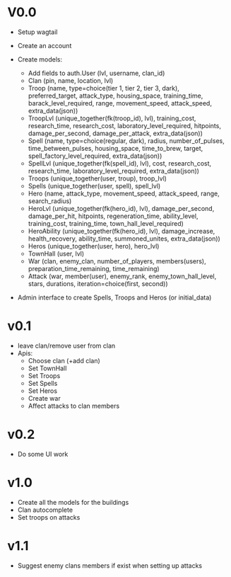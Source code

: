 V0.0
==
- Setup wagtail
- Create an account
- Create models:
    * Add fields to auth.User (lvl, username, clan_id)
    * Clan (pin, name, location, lvl)
    * Troop (name, type=choice(tier 1, tier 2, tier 3, dark), preferred_target, attack_type,
      housing_space, training_time, barack_level_required, range, movement_speed, attack_speed, extra_data(json))
    * TroopLvl (unique_together(fk(troop_id), lvl), training_cost, research_time, research_cost, laboratory_level_required, hitpoints, damage_per_second, damage_per_attack, extra_data(json))
    * Spell (name, type=choice(regular, dark), radius, number_of_pulses,
      time_between_pulses, housing_space, time_to_brew, target, 
      spell_factory_level_required, extra_data(json))
    * SpellLvl (unique_together(fk(spell_id), lvl), cost, research_cost,
      research_time, laboratory_level_required, extra_data(json))
    * Troops (unique_together(user, troup), troop_lvl)
    * Spells (unique_together(user, spell), spell_lvl)
    * Hero (name, attack_type, movement_speed, attack_speed, range,
      search_radius)
    * HeroLvl (unique_together(fk(hero_id), lvl), damage_per_second,
      damage_per_hit, hitpoints, regeneration_time, ability_level,
      training_cost, training_time, town_hall_level_required)
    * HeroAbility (unique_together(fk(hero_id), lvl), damage_increase,
      health_recovery, ability_time, summoned_unites, extra_data(json))
    * Heros (unique_together(user, hero), hero_lvl)
    * TownHall (user, lvl)
    * War (clan, enemy_clan, number_of_players, members(users),
      preparation_time_remaining, time_remaining)
    * Attack (war, member(user), enemy_rank, enemy_town_hall_level, stars, durations, iteration=choice(first, second))

- Admin interface to create Spells, Troops and Heros (or initial_data)

v0.1
==
- leave clan/remove user from clan
- Apis:
    * Choose clan (+add clan)
    * Set TownHall
    * Set Troops
    * Set Spells
    * Set Heros
    * Create war
    * Affect attacks to clan members

v0.2
==
- Do some UI work

v1.0
==
- Create all the models for the buildings
- Clan autocomplete
- Set troops on attacks

v1.1
==
- Suggest enemy clans members if exist when setting up attacks
